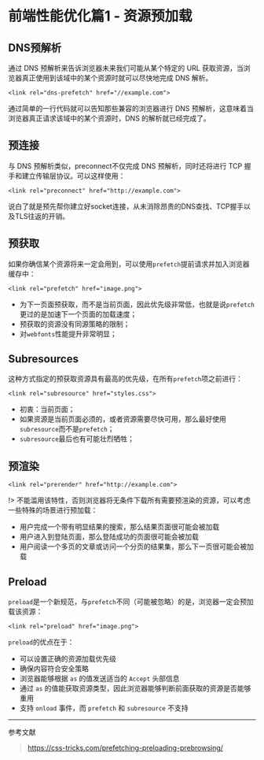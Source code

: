 # 前端性能优化篇1 - 资源预加载

## DNS预解析

通过 DNS 预解析来告诉浏览器未来我们可能从某个特定的 URL 获取资源，当浏览器真正使用到该域中的某个资源时就可以尽快地完成 DNS 解析。

    <link rel="dns-prefetch" href="//example.com"> 

通过简单的一行代码就可以告知那些兼容的浏览器进行 DNS 预解析，这意味着当浏览器真正请求该域中的某个资源时，DNS 的解析就已经完成了。

## 预连接

与 DNS 预解析类似，preconnect不仅完成 DNS 预解析，同时还将进行 TCP 握手和建立传输层协议。可以这样使用：

    <link rel="preconnect" href="http://example.com"> 

说白了就是预先帮你建立好socket连接，从未消除昂贵的DNS查找、TCP握手以及TLS往返的开销。


## 预获取

如果你确信某个资源将来一定会用到，可以使用`prefetch`提前请求并加入浏览器缓存中：

    <link rel="prefetch" href="image.png"> 


- 为下一页面预获取，而不是当前页面，因此优先级非常低，也就是说`prefetch`更过的是加速下一个页面的加载速度；
- 预获取的资源没有同源策略的限制；
- 对`webfonts`性能提升非常明显；
 

## Subresources

这种方式指定的预获取资源具有最高的优先级，在所有`prefetch`项之前进行：

    <link rel="subresource" href="styles.css"> 
    
- 初衷：当前页面；
- 如果资源是当前页面必须的，或者资源需要尽快可用，那么最好使用`subresource`而不是`prefetch`；
- `subresource`最后也有可能壮烈牺牲；


## 预渲染 

    <link rel="prerender" href="http://example.com"> 


!> 不能滥用该特性，否则浏览器将无条件下载所有需要预渲染的资源，可以考虑一些特殊的场景进行预加载：

- 用户完成一个带有明显结果的搜索，那么结果页面很可能会被加载
- 用户进入到登陆页面，那么登陆成功的页面很可能会被加载
- 用户阅读一个多页的文章或访问一个分页的结果集，那么下一页很可能会被加载

## Preload

`preload`是一个新规范，与`prefetch`不同（可能被忽略）的是，浏览器一定会预加载该资源：

    <link rel="preload" href="image.png">

`preload`的优点在于：

- 可以设置正确的资源加载优先级
- 确保内容符合安全策略
- 浏览器能够根据 `as` 的值发送适当的 `Accept` 头部信息
- 通过 `as` 的值能获取资源类型，因此浏览器能够判断前面获取的资源是否能够重用
- 支持 `onload` 事件，而 `prefetch` 和 `subresource` 不支持


---

参考文献

> https://css-tricks.com/prefetching-preloading-prebrowsing/